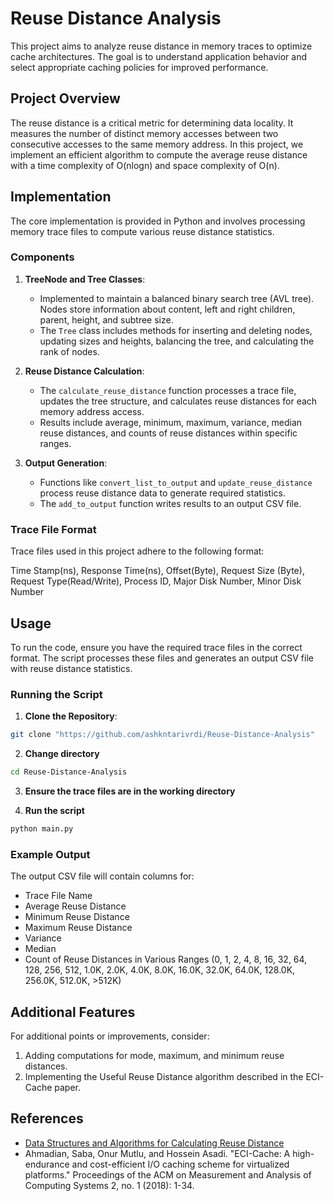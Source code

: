 # Reuse Distance Analysis

This project aims to analyze reuse distance in memory traces to optimize cache architectures. The goal is to understand application behavior and select appropriate caching policies for improved performance.

## Project Overview

The reuse distance is a critical metric for determining data locality. It measures the number of distinct memory accesses between two consecutive accesses to the same memory address. In this project, we implement an efficient algorithm to compute the average reuse distance with a time complexity of O(nlogn) and space complexity of O(n).

## Implementation

The core implementation is provided in Python and involves processing memory trace files to compute various reuse distance statistics.

### Components

1. **TreeNode and Tree Classes**:
   - Implemented to maintain a balanced binary search tree (AVL tree). Nodes store information about content, left and right children, parent, height, and subtree size.
   - The `Tree` class includes methods for inserting and deleting nodes, updating sizes and heights, balancing the tree, and calculating the rank of nodes.

2. **Reuse Distance Calculation**:
   - The `calculate_reuse_distance` function processes a trace file, updates the tree structure, and calculates reuse distances for each memory address access.
   - Results include average, minimum, maximum, variance, median reuse distances, and counts of reuse distances within specific ranges.

3. **Output Generation**:
   - Functions like `convert_list_to_output` and `update_reuse_distance` process reuse distance data to generate required statistics.
   - The `add_to_output` function writes results to an output CSV file.

### Trace File Format

Trace files used in this project adhere to the following format:

Time Stamp(ns), Response Time(ns), Offset(Byte), Request Size (Byte), Request Type(Read/Write), Process ID, Major Disk Number, Minor Disk Number


## Usage

To run the code, ensure you have the required trace files in the correct format. The script processes these files and generates an output CSV file with reuse distance statistics.

### Running the Script

1. **Clone the Repository**:
```sh
git clone "https://github.com/ashkntarivrdi/Reuse-Distance-Analysis"
```
2. **Change directory**
```sh
cd Reuse-Distance-Analysis
```

3. **Ensure the trace files are in the working directory**

4. **Run the script**
```sh
python main.py
```

### Example Output

The output CSV file will contain columns for:

- Trace File Name
- Average Reuse Distance
- Minimum Reuse Distance
- Maximum Reuse Distance
- Variance
- Median
- Count of Reuse Distances in Various Ranges (0, 1, 2, 4, 8, 16, 32, 64, 128, 256, 512, 1.0K, 2.0K, 4.0K, 8.0K, 16.0K, 32.0K, 64.0K, 128.0K, 256.0K, 512.0K, >512K)

## Additional Features

For additional points or improvements, consider:

1. Adding computations for mode, maximum, and minimum reuse distances.
2. Implementing the Useful Reuse Distance algorithm described in the ECI-Cache paper.

## References

- [Data Structures and Algorithms for Calculating Reuse Distance](#)
- Ahmadian, Saba, Onur Mutlu, and Hossein Asadi. "ECI-Cache: A high-endurance and cost-efficient I/O caching scheme for virtualized platforms." Proceedings of the ACM on Measurement and Analysis of Computing Systems 2, no. 1 (2018): 1-34.
